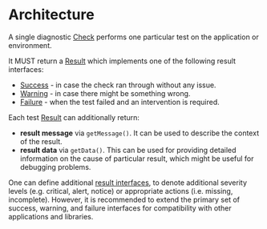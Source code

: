 # Architecture

A single diagnostic [Check](https://github.com/zendframework/tree/master/src/Check/CheckInterface.php)
performs one particular test on the application or environment.

It MUST return a [Result](src/zend-diagnostics/Result/ResultInterface.php)
which implements one of the following result interfaces:

- [Success](https://github.com/zendframework/tree/master/src/Result/SuccessInterface.php) - in case the check ran through without any issue.
- [Warning](https://github.com/zendframework/tree/master/src/Result/WarningInterface.php) - in case there might be something wrong.
- [Failure](https://github.com/zendframework/tree/master/src/Result/FailureInterface.php) - when the test failed and an intervention is required.

Each test [Result](https://github.com/zendframework/tree/master/src/Result/ResultInterface.php) can additionally return:

- **result message** via `getMessage()`. It can be used to describe the context of the result.
- **result data** via `getData()`. This can be used for providing detailed information on the cause of particular
  result, which might be useful for debugging problems.

One can define additional [result interfaces](https://github.com/zendframework/tree/master/src/Result/ResultInterface.php),
to denote additional severity levels (e.g. critical, alert, notice) or
appropriate actions (i.e. missing, incomplete). However, it is recommended to
extend the primary set of success, warning, and failure interfaces for
compatibility with other applications and libraries.
